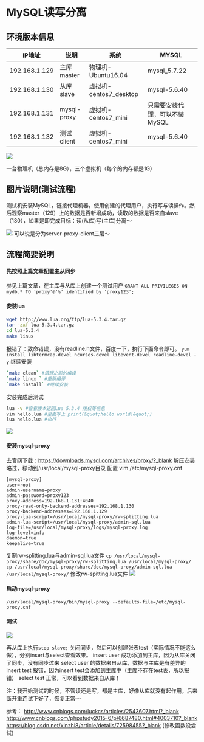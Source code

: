# MySQL读写分离

## 环境版本信息

|IP地址|说明|系统|MYSQL|
|--|--|--|--|
|192.168.1.129| 主库master|物理机-Ubuntu16.04|mysql_5.7.22|
|192.168.1.130| 从库slave|虚拟机-centos7_desktop|mysql-5.6.40|
|192.168.1.131| mysql-proxy|虚拟机-centos7_mini|只需要安装代理，可以不装MySQL|
|192.168.1.132| 测试client|虚拟机-centos7_mini|mysql-5.6.40|

![](http://img.lypeng.com/uploads/image/5b431b29909b0.jpg)

一台物理机（总内存是8G），三个虚拟机（每个的内存都是1G）

## 图片说明(测试流程)
测试机安装MySQL，链接代理机器，使用创建的代理用户，执行写与读操作。然后观察master（129）上的数据是否新增成功，读取的数据是否来自slave（130），如果是即完成目标：读(从库)写(主库)分离～

![](http://img.lypeng.com/uploads/image/5b4333a8158a2.jpg)
可以说是分为server-proxy-client三层～

## 流程简要说明
#### 先按照上篇文章配置主从同步
参见上篇文章，在主库与从库上创建一个测试用户
`GRANT ALL PRIVILEGES ON mydb.* TO 'proxy'@'%' identified by 'proxy123';`

#### 安装lua
```bash
wget http://www.lua.org/ftp/lua-5.3.4.tar.gz
tar -zxf lua-5.3.4.tar.gz
cd lua-5.3.4
make linux
```
报错了：致命错误，没有readline.h文件，百度一下，执行下面命令即可。
`yum install libtermcap-devel ncurses-devel libevent-devel readline-devel -y`
继续安装
```bash
`make clean` #清理之前的编译
`make linux ` #重新编译
`make install` #继续安装
```
安装完成后测试
```bash
lua -v #查看版本返回Lua 5.3.4 版权等信息
vim hello.lua #里面写上 print(&quot;hello world!&quot;)
lua hello.lua #执行
```
![](http://img.lypeng.com/uploads/image/5b431ec303337.jpg)

#### 安装mysql-proxy
去官网下载：https://downloads.mysql.com/archives/proxy/?_blank
解压安装略过，移动到/usr/local/mysql-proxy目录
配置 vim /etc/mysql-proxy.cnf
```
[mysql-proxy]
user=root 
admin-username=proxy
admin-password=proxy123
proxy-address=192.168.1.131:4040
proxy-read-only-backend-addresses=192.168.1.130
proxy-backend-addresses=192.168.1.129
proxy-lua-script=/usr/local/mysql-proxy/rw-splitting.lua
admin-lua-script=/usr/local/mysql-proxy/admin-sql.lua
log-file=/usr/local/mysql-proxy/logs/mysql-proxy.log
log-level=info
daemon=true
keepalive=true
```
复制rw-splitting.lua与admin-sql.lua文件
`cp /usr/local/mysql-proxy/share/doc/mysql-proxy/rw-splitting.lua /usr/local/mysql-proxy/`
`cp /usr/local/mysql-proxy/share/doc/mysql-proxy/admin-sql.lua /usr/local/mysql-proxy/`
修改rw-spitting.lua文件
![](http://img.lypeng.com/uploads/image/5b432664cee9f.jpg)
#### 启动mysql-proxy
`/usr/local/mysql-proxy/bin/mysql-proxy --defaults-file=/etc/mysql-proxy.cnf`

#### 测试

![](http://img.lypeng.com/uploads/image/5b43224da7f95.jpg)

再从库上执行`stop slave;` 关闭同步，然后可以创建张表test（实际情况不能这么做），分别insert与select查看效果。
insert user 	成功添加到主库，因为从库关闭了同步，没有同步过来
select user 	的数据来自从库，数据与主库是有差异的
insert test 	报错，因为insert test会添加到主库中（主库不存在test表，所以报错）
select test 	正常，可以看到数据来自从库！

注：我开始测试的时候，不管读还是写，都是主库，好像从库就没有起作用，后来断开重连试下好了，恢复正常～


参考：
http://www.cnblogs.com/luckcs/articles/2543607.html?_blank
http://www.cnblogs.com/phpstudy2015-6/p/6687480.html#4003710?_blank
https://blog.csdn.net/xinzhi8/article/details/72598455?_blank (修改函数没尝试)
